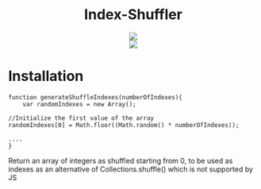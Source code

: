 <div align="center">
  <h1 align="center">Index-Shuffler</h1>
  <a align="center" href="http://javascript.com"><img src="https://www.javascript.com/images/favicon.ico"/></a>
	<br/>
  <img align="center" src="https://img.shields.io/npm/l/express.svg"/>
</div>

# Installation

```
function generateShuffleIndexes(numberOfIndexes){
	var randomIndexes = new Array();

//Initialize the first value of the array
randomIndexes[0] = Math.floor((Math.random() * numberOfIndexes));

....
}
```

Return an array of integers as shuffled starting from 0, to be used as indexes as an alternative of Collections.shuffle() which is not supported by JS
